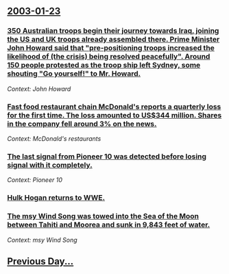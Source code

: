 ## [2003-01-23](/news/2003/01/23/index.md)

### [ 350 Australian troops begin their journey towards Iraq, joining the US and UK troops already assembled there. Prime Minister John Howard said that "pre-positioning troops increased the likelihood of (the crisis) being resolved peacefully". Around 150 people protested as the troop ship left Sydney, some shouting "Go yourself!" to Mr. Howard.](/news/2003/01/23/350-australian-troops-begin-their-journey-towards-iraq-joining-the-us-and-uk-troops-already-assembled-there-prime-minister-john-howard-sa.md)
_Context: John Howard_

### [ Fast food restaurant chain McDonald's reports a quarterly loss for the first time. The loss amounted to US$344 million. Shares in the company fell around 3% on the news.](/news/2003/01/23/fast-food-restaurant-chain-mcdonald-s-reports-a-quarterly-loss-for-the-first-time-the-loss-amounted-to-us-344-million-shares-in-the-compa.md)
_Context: McDonald's restaurants_

### [ The last signal from Pioneer 10 was detected before losing signal with it completely.](/news/2003/01/23/the-last-signal-from-pioneer-10-was-detected-before-losing-signal-with-it-completely.md)
_Context: Pioneer 10_

### [ Hulk Hogan returns to WWE.](/news/2003/01/23/hulk-hogan-returns-to-wwe.md)
### [ The msy Wind Song was towed into the Sea of the Moon between Tahiti and Moorea and sunk in 9,843 feet of water.](/news/2003/01/23/the-msy-wind-song-was-towed-into-the-sea-of-the-moon-between-tahiti-and-moorea-and-sunk-in-9-843-feet-of-water.md)
_Context: msy Wind Song_

## [Previous Day...](/news/2003/01/22/index.md)

